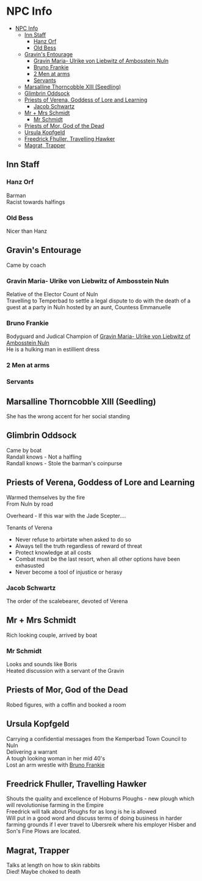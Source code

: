 # NPC Info

- [NPC Info](#npc-info)
  - [Inn Staff](#inn-staff)
    - [Hanz Orf](#hanz-orf)
    - [Old Bess](#old-bess)
  - [Gravin's Entourage](#gravins-entourage)
    - [Gravin Maria- Ulrike von Liebwitz of Ambosstein Nuln](#gravin-maria--ulrike-von-liebwitz-of-ambosstein-nuln)
    - [Bruno Frankie](#bruno-frankie)
    - [2 Men at arms](#2-men-at-arms)
    - [Servants](#servants)
  - [Marsalline Thorncobble XIII (Seedling)](#marsalline-thorncobble-xiii-seedling)
  - [Glimbrin Oddsock](#glimbrin-oddsock)
  - [Priests of Verena, Goddess of Lore and Learning](#priests-of-verena-goddess-of-lore-and-learning)
    - [Jacob Schwartz](#jacob-schwartz)
  - [Mr + Mrs Schmidt](#mr--mrs-schmidt)
    - [Mr Schmidt](#mr-schmidt)
  - [Priests of Mor, God of the Dead](#priests-of-mor-god-of-the-dead)
  - [Ursula Kopfgeld](#ursula-kopfgeld)
  - [Freedrick Fhuller, Travelling Hawker](#freedrick-fhuller-travelling-hawker)
  - [Magrat, Trapper](#magrat-trapper)

## Inn Staff

### Hanz Orf

Barman  
Racist towards halfings

### Old Bess

Nicer than Hanz

## Gravin's Entourage

Came by coach

### Gravin Maria- Ulrike von Liebwitz of Ambosstein Nuln

Relative of the Elector Count of Nuln  
Travelling to Temperbad to settle a legal dispute to do with the death of a guest at a party in Nuln hosted by an aunt, Countess Emmanuelle

### Bruno Frankie

Bodyguard and Judical Champion of [Gravin Maria- Ulrike von Liebwitz of Ambosstein Nuln](#gravin-maria--ulrike-von-liebwitz-of-ambosstein-nuln)  
He is a hulking man in estillient dress

### 2 Men at arms

### Servants

## Marsalline Thorncobble XIII (Seedling)

She has the wrong accent for her social standing

## Glimbrin Oddsock

Came by boat  
Randall knows - Not a halfling  
Randall knows - Stole the barman's coinpurse  

## Priests of Verena, Goddess of Lore and Learning

Warmed themselves by the fire  
From Nuln by road

Overheard - If this war with the Jade Scepter....

Tenants of Verena

- Never refuse to arbirtate when asked to do so
- Always tell the truth regardless of reward of threat
- Protect knowledge at all costs
- Combat must be the last resort, when all other options have been exhasusted
- Never become a tool of injustice or herasy

### Jacob Schwartz

The order of the scalebearer, devoted of Verena

## Mr + Mrs Schmidt

Rich looking couple, arrived by boat

### Mr Schmidt

Looks and sounds like Boris  
Heated discussion with a servant of the Gravin

## Priests of Mor, God of the Dead

Robed figures, with a coffin and booked a room

## Ursula Kopfgeld

Carrying a confidential messages from the Kemperbad Town Council to Nuln  
Delivering a warrant  
A tough looking woman in her mid 40's  
Lost an arm wrestle with [Bruno Frankie](#bruno-frankie)

## Freedrick Fhuller, Travelling Hawker

Shouts the quality and excellence of Hoburns Ploughs - new plough which will revolutionise farming in the Empire  
Freedrick will talk about Ploughs for as long is he is allowed  
Will put in a good word and discuss terms of doing business in harder farming grounds if I ever travel to Ubersreik where his employer Hisber and Son's Fine Plows are located.

## Magrat, Trapper

Talks at length on how to skin rabbits  
Died! Maybe choked to death